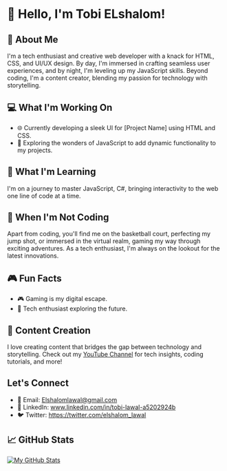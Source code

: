 # 👋 Hello, I'm Tobi ELshalom!

## 🚀 About Me

I'm a tech enthusiast and creative web developer with a knack for HTML, CSS, and UI/UX design. By day, I'm immersed in crafting seamless user experiences, and by night, I'm leveling up my JavaScript skills. Beyond coding, I'm a content creator, blending my passion for technology with storytelling.

## 💻 What I'm Working On

- 🌐 Currently developing a sleek UI for [Project Name] using HTML and CSS.
- 🚀 Exploring the wonders of JavaScript to add dynamic functionality to my projects.

## 🌱 What I'm Learning

I'm on a journey to master JavaScript, C#, bringing interactivity to the web one line of code at a time.

## 🏀 When I'm Not Coding

Apart from coding, you'll find me on the basketball court, perfecting my jump shot, or immersed in the virtual realm, gaming my way through exciting adventures. As a tech enthusiast, I'm always on the lookout for the latest innovations.

## 🎮 Fun Facts

- 🎮 Gaming is my digital escape.
- 🚀 Tech enthusiast exploring the future.

## 🎥 Content Creation

I love creating content that bridges the gap between technology and storytelling. Check out my [YouTube Channel](http://www.youtube.com/@THE1O1dude) for tech insights, coding tutorials, and more!

## Let's Connect

- 📧 Email: Elshalomlawal@gmail.com
- 💼 LinkedIn: www.linkedin.com/in/tobi-lawal-a5202924b
- 🐦 Twitter: https://twitter.com/elshalom_lawal

## 📈 GitHub Stats

[![My GitHub Stats](https://github-readme-stats.vercel.app/api?username=menace250ciety&show_icons=true&theme=radical)](https://github.com/menace350ciety)

<!-- Optional: Add additional sections or customize based on your preferences -->
